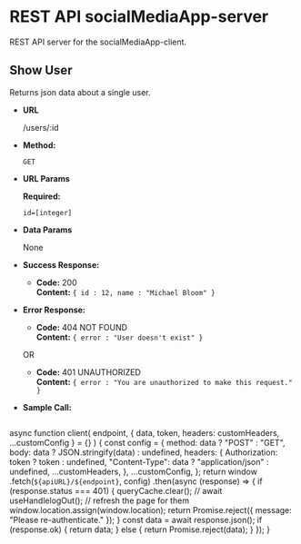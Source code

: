 # REST API socialMediaApp-server
REST API server for the socialMediaApp-client.

**Show User**
----
  Returns json data about a single user.

* **URL**

  /users/:id

* **Method:**

  `GET`
  
*  **URL Params**

   **Required:**
 
   `id=[integer]`

* **Data Params**

  None

* **Success Response:**

  * **Code:** 200 <br />
    **Content:** `{ id : 12, name : "Michael Bloom" }`
 
* **Error Response:**

  * **Code:** 404 NOT FOUND <br />
    **Content:** `{ error : "User doesn't exist" }`

  OR

  * **Code:** 401 UNAUTHORIZED <br />
    **Content:** `{ error : "You are unauthorized to make this request." }`

* **Sample Call:**

  ```javascript
async function client(
  endpoint,
  { data, token, headers: customHeaders, ...customConfig } = {}
) {
  const config = {
    method: data ? "POST" : "GET",
    body: data ? JSON.stringify(data) : undefined,
    headers: {
      Authorization: token ? token : undefined,
      "Content-Type": data ? "application/json" : undefined,
      ...customHeaders,
    },
    ...customConfig,
  };
  return window
    .fetch(`${apiURL}/${endpoint}`, config)
    .then(async (response) => {
      if (response.status === 401) {
        queryCache.clear();
        // await useHandlelogOut();
        // refresh the page for them
        window.location.assign(window.location);
        return Promise.reject({ message: "Please re-authenticate." });
      }
      const data = await response.json();
      if (response.ok) {
        return data;
      } else {
        return Promise.reject(data);
      }
    });
}
  ```

